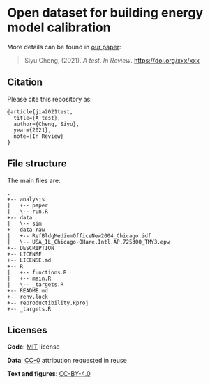 # Open dataset for building energy model calibration

More details can be found in [our paper]():

> Siyu Cheng, (2021).
> *A test*.
> *In Review*. <https://doi.org/xxx/xxx>

## Citation

Please cite this repository as:
```
@article{jia2021test,
  title={A test},
  author={Cheng, Siyu},
  year={2021},
  note={In Review}
}
```

## File structure

The main files are:

```
.
+-- analysis
|   +-- paper
|   \-- run.R
+-- data
|   \-- sim
+-- data-raw
|   +-- RefBldgMediumOfficeNew2004_Chicago.idf
|   \-- USA_IL_Chicago-OHare.Intl.AP.725300_TMY3.epw
+-- DESCRIPTION
+-- LICENSE
+-- LICENSE.md
+-- R
|   +-- functions.R
|   +-- main.R
|   \-- _targets.R
+-- README.md
+-- renv.lock
+-- reproductibility.Rproj
+-- _targets.R
```

## Licenses

**Code**: [MIT](https://github.com/ideas-lab-nus/reproducing-building-simulation/blob/main/LICENSE) license

**Data**: [CC-0](http://creativecommons.org/publicdomain/zero/1.0/) attribution requested in reuse

**Text and figures**: [CC-BY-4.0](http://creativecommons.org/licenses/by/4.0/)